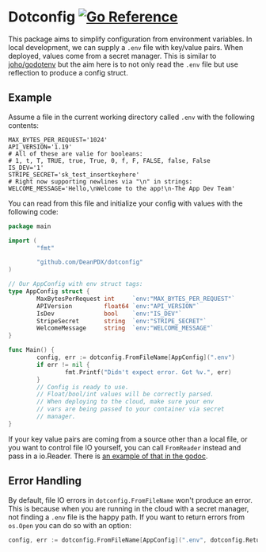 # Dotconfig [![Go Reference](https://pkg.go.dev/badge/github.com/DeanPDX/dotconfig.svg)](https://pkg.go.dev/github.com/DeanPDX/dotconfig)
This package aims to simplify configuration from environment variables. In local development, we can supply a `.env` file with key/value pairs. When deployed, values come from a secret manager. This is similar to [joho/godotenv](https://github.com/joho/godotenv) but the aim here is to not only read the `.env` file but use reflection to produce a config struct.

## Example
Assume a file in the current working directory called `.env` with the following contents:

```shell
MAX_BYTES_PER_REQUEST='1024'
API_VERSION='1.19'
# All of these are valie for booleans:
# 1, t, T, TRUE, true, True, 0, f, F, FALSE, false, False
IS_DEV='1'
STRIPE_SECRET='sk_test_insertkeyhere'
# Right now supporting newlines via "\n" in strings:
WELCOME_MESSAGE='Hello,\nWelcome to the app!\n-The App Dev Team'
```

You can read from this file and initialize your config with values with the following code:

```go
package main

import (
        "fmt"

        "github.com/DeanPDX/dotconfig"
)

// Our AppConfig with env struct tags:
type AppConfig struct {
        MaxBytesPerRequest int     `env:"MAX_BYTES_PER_REQUEST"`
        APIVersion         float64 `env:"API_VERSION"`
        IsDev              bool    `env:"IS_DEV"`
        StripeSecret       string  `env:"STRIPE_SECRET"`
        WelcomeMessage     string  `env:"WELCOME_MESSAGE"`
}

func Main() {
        config, err := dotconfig.FromFileName[AppConfig](".env")
        if err != nil {
                fmt.Printf("Didn't expect error. Got %v.", err)
        }
        // Config is ready to use.
        // Float/bool/int values will be correctly parsed.
        // When deploying to the cloud, make sure your env
        // vars are being passed to your container via secret
        // manager.
}
```

If your key value pairs are coming from a source other than a local file, or you want to control file IO yourself, you can call `FromReader` instead and pass in a io.Reader. There is [an example of that in the godoc](https://pkg.go.dev/github.com/DeanPDX/dotconfig#example-FromReader).

## Error Handling
By default, file IO errors in `dotconfig.FromFileName` won't produce an error. This is because when you are running in the cloud with a secret manager, not finding a `.env` file is the happy path. If you want to return errors from `os.Open` you can do so with an option:

```go
config, err := dotconfig.FromFileName[AppConfig](".env", dotconfig.ReturnFileErrors)
```